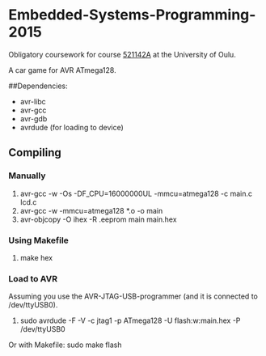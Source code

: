# Embedded-Systems-Programming-2015
Obligatory coursework for course [521142A](https://weboodi.oulu.fi/oodi/opintjakstied.jsp?MD5avain=&Kieli=1&OpinKohd=16913373&OnkoIlmKelp=1&takaisin=ilmsuor.jsp&haettuOrg=-1&sortJarj=2&Kieli=1&NimiTunniste=embedded&AlkPvm=&PaatPvm=&Selite=&Sivu=0&haettuOpas=-1&haettuOppAin=&haettuLk=-1&haettuOpetKiel=-1&haeOpetTap=haeopetustapahtumat&haeVainIlmKelp=0&haeMyosAlemOrg=1&eHOPSopinkohtlaj=&eHOPSpaluusivu=&eHOPSilmsuor=1) at the University of Oulu.

A car game for AVR ATmega128.

##Dependencies:
  * avr-libc
  * avr-gcc
  * avr-gdb
  * avrdude (for loading to device)

## Compiling
### Manually
  1. avr-gcc -w -Os -DF_CPU=16000000UL -mmcu=atmega128 -c main.c lcd.c
  2. avr-gcc -w -mmcu=atmega128 *.o -o main
  3. avr-objcopy -O ihex -R .eeprom main main.hex

### Using Makefile
  1. make hex

### Load to AVR
 Assuming you use the AVR-JTAG-USB-programmer (and it is connected to /dev/ttyUSB0).
  1. sudo avrdude -F -V -c jtag1 -p ATmega128 -U flash:w:main.hex -P /dev/ttyUSB0
 
 Or with Makefile:
 sudo make flash
